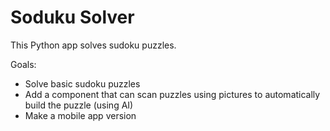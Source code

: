 # Soduku Solver

This Python app solves sudoku puzzles.

Goals:
 - Solve basic sudoku puzzles
 - Add a component that can scan puzzles using pictures to automatically build the puzzle (using AI)
 - Make a mobile app version